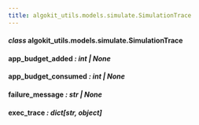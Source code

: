 ```yaml
---
title: algokit_utils.models.simulate.SimulationTrace
---
```

#### *class* algokit_utils.models.simulate.SimulationTrace

#### app_budget_added *: int | None*

#### app_budget_consumed *: int | None*

#### failure_message *: str | None*

#### exec_trace *: dict[str, object]*